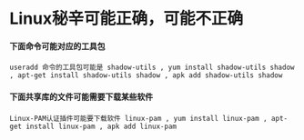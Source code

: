 # Linux秘辛可能正确，可能不正确

#### 下面命令可能对应的工具包
```
useradd 命令的工具包可能是 shadow-utils , yum install shadow-utils shadow , apt-get install shadow-utils shadow , apk add shadow-utils shadow
```

#### 下面共享库的文件可能需要下载某些软件
```
Linux-PAM认证插件可能要下载软件 linux-pam , yum install linux-pam , apt-get install linux-pam , apk add linux-pam
```